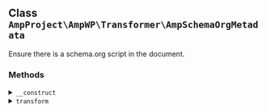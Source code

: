 ## Class `AmpProject\AmpWP\Transformer\AmpSchemaOrgMetadata`

Ensure there is a schema.org script in the document.

### Methods
<details>
<summary><code>__construct</code></summary>

```php
public __construct( TransformerConfiguration $configuration )
```

Instantiate a TransformedIdentifier object.


</details>
<details>
<summary><code>transform</code></summary>

```php
public transform( Document $document, ErrorCollection $errors )
```

Apply transformations to the provided DOM document.


</details>
